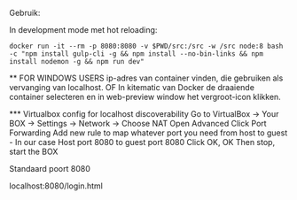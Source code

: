 Gebruik:

In development mode met hot reloading:

`docker run -it --rm -p 8080:8080 -v $PWD/src:/src -w /src node:8 bash -c "npm install gulp-cli -g && npm install --no-bin-links && npm install nodemon -g && npm run dev"`

** FOR WINDOWS USERS
ip-adres van container vinden, die gebruiken als vervanging van localhost.
OF
In kitematic van Docker de draaiende container selecteren en in web-preview window het vergroot-icon klikken.

*** Virtualbox config for localhost discoverability
Go to VirtualBox -> Your BOX -> Settings -> Network ->
Choose NAT
Open Advanced
Click Port Forwarding
Add new rule to map whatever port you need from host to guest - In our case Host port 8080 to guest port 8080
Click OK, OK
Then stop, start the BOX

Standaard poort 8080

localhost:8080/login.html